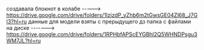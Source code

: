 создавала блокнот в колабе -----> https://drive.google.com/drive/folders/1IzjzdP_yZhb6m2tGwsGE04Zl68_J7Gl3?hl=ru
данные для модели взяты с прерыдущего дз
папка с файлами на диске -------> https://drive.google.com/drive/folders/1RPHbfAPScEYGBhl2Q5WHNDPsgu3WM7JL?hl=ru